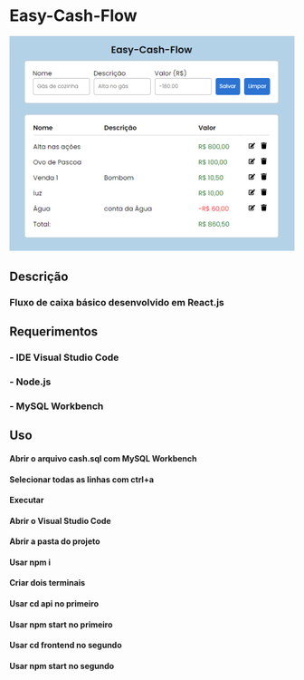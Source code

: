 # Easy-Cash-Flow
![Logo do Markdown](easy-cash-flow.png)
## Descrição
### Fluxo de caixa básico desenvolvido em React.js
## Requerimentos
### - IDE Visual Studio Code
### - Node.js
### - MySQL Workbench
## Uso
#### Abrir o arquivo cash.sql com MySQL Workbench
#### Selecionar todas as linhas com ctrl+a
#### Executar
#### Abrir o Visual Studio Code
#### Abrir a pasta do projeto
#### Usar npm i
#### Criar dois terminais
#### Usar cd api no primeiro
#### Usar npm start no primeiro
#### Usar cd frontend no segundo
#### Usar npm start no segundo